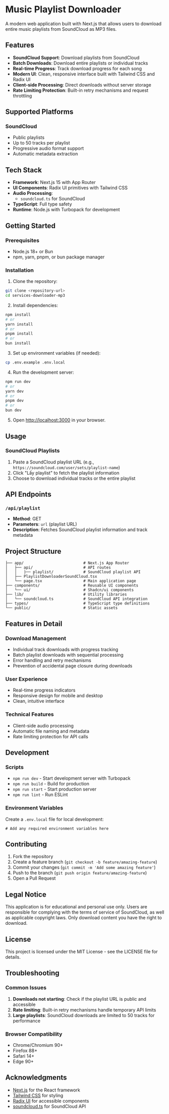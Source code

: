 # Music Playlist Downloader

A modern web application built with Next.js that allows users to download entire music playlists from SoundCloud as MP3 files.

## Features

- **SoundCloud Support**: Download playlists from SoundCloud
- **Batch Downloads**: Download entire playlists or individual tracks
- **Real-time Progress**: Track download progress for each song
- **Modern UI**: Clean, responsive interface built with Tailwind CSS and Radix UI
- **Client-side Processing**: Direct downloads without server storage
- **Rate Limiting Protection**: Built-in retry mechanisms and request throttling

## Supported Platforms

### SoundCloud
- Public playlists
- Up to 50 tracks per playlist
- Progressive audio format support
- Automatic metadata extraction

## Tech Stack

- **Framework**: Next.js 15 with App Router
- **UI Components**: Radix UI primitives with Tailwind CSS
- **Audio Processing**: 
  - `soundcloud.ts` for SoundCloud
- **TypeScript**: Full type safety
- **Runtime**: Node.js with Turbopack for development

## Getting Started

### Prerequisites

- Node.js 18+ or Bun
- npm, yarn, pnpm, or bun package manager

### Installation

1. Clone the repository:
```bash
git clone <repository-url>
cd services-downloader-mp3
```

2. Install dependencies:
```bash
npm install
# or
yarn install
# or
pnpm install
# or
bun install
```

3. Set up environment variables (if needed):
```bash
cp .env.example .env.local
```

4. Run the development server:
```bash
npm run dev
# or
yarn dev
# or
pnpm dev
# or
bun dev
```

5. Open [http://localhost:3000](http://localhost:3000) in your browser.

## Usage

### SoundCloud Playlists

1. Paste a SoundCloud playlist URL (e.g., `https://soundcloud.com/user/sets/playlist-name`)
2. Click "Lấy playlist" to fetch the playlist information
3. Choose to download individual tracks or the entire playlist

## API Endpoints

### `/api/playlist`
- **Method**: GET
- **Parameters**: `url` (playlist URL)
- **Description**: Fetches SoundCloud playlist information and track metadata

## Project Structure

```
├── app/                          # Next.js App Router
│   ├── api/                      # API routes
│   │   ├── playlist/             # SoundCloud playlist API
│   ├── PlaylistDownloaderSoundCloud.tsx
│   └── page.tsx                  # Main application page
├── components/                   # Reusable UI components
│   └── ui/                       # Shadcn/ui components
├── lib/                          # Utility libraries
│   └── soundcloud.ts             # SoundCloud API integration
├── types/                        # TypeScript type definitions
└── public/                       # Static assets
```

## Features in Detail

### Download Management
- Individual track downloads with progress tracking
- Batch playlist downloads with sequential processing
- Error handling and retry mechanisms
- Prevention of accidental page closure during downloads

### User Experience
- Real-time progress indicators
- Responsive design for mobile and desktop
- Clean, intuitive interface

### Technical Features
- Client-side audio processing
- Automatic file naming and metadata
- Rate limiting protection for API calls

## Development

### Scripts

- `npm run dev` - Start development server with Turbopack
- `npm run build` - Build for production
- `npm run start` - Start production server
- `npm run lint` - Run ESLint

### Environment Variables

Create a `.env.local` file for local development:

```env
# Add any required environment variables here
```

## Contributing

1. Fork the repository
2. Create a feature branch (`git checkout -b feature/amazing-feature`)
3. Commit your changes (`git commit -m 'Add some amazing feature'`)
4. Push to the branch (`git push origin feature/amazing-feature`)
5. Open a Pull Request

## Legal Notice

This application is for educational and personal use only. Users are responsible for complying with the terms of service of SoundCloud, as well as applicable copyright laws. Only download content you have the right to download.

## License

This project is licensed under the MIT License - see the LICENSE file for details.

## Troubleshooting

### Common Issues

1. **Downloads not starting**: Check if the playlist URL is public and accessible
2. **Rate limiting**: Built-in retry mechanisms handle temporary API limits
3. **Large playlists**: SoundCloud downloads are limited to 50 tracks for performance

### Browser Compatibility

- Chrome/Chromium 90+
- Firefox 88+
- Safari 14+
- Edge 90+

## Acknowledgments

- [Next.js](https://nextjs.org/) for the React framework
- [Tailwind CSS](https://tailwindcss.com/) for styling
- [Radix UI](https://www.radix-ui.com/) for accessible components
- [soundcloud.ts](https://github.com/Tenpi/soundcloud.ts) for SoundCloud API
